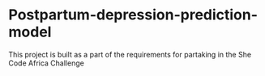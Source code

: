 # Postpartum-depression-prediction-model
This project is built as a part of the requirements for partaking in the She Code Africa Challenge
